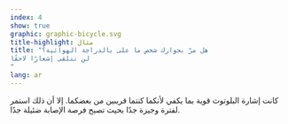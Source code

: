 ```yaml
---
index: 4
show: true
graphic: graphic-bicycle.svg
title-highlight: مثال
title: "هل مرّ بجوارك شخص ما على بالدراجة الهوائية؟
لن تتلقى إشعارًا لاحقًا
"
lang: ar
---
```


كانت إشارة البلوتوث قوية بما يكفي لأنكما كنتما قريبين من بعضكما. إلا أن ذلك استمر لفترة وجيزة جدًا بحيث تصبح فرصة الإصابة ضئيلة جدًا. 

